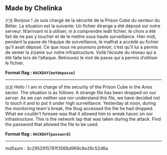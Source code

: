Made by Chelinka 
--------------------------------------------------------------------------------------------------------------

🇫🇷 Bonjour !
Je suis chargé de la sécurité de la Prison Cube du secteur du Bélier.
La situation est la suivante: Un fichier étrange a été déposé sur notre serveur. N’arrivant ni à utiliser, ni à comprendre ledit fichier, le choix a été fait de ne pas y toucher et de le mettre sous haute surveillance.
Hier midi, pendant la pause de l’équipe de surveillance, le malfrat a accédé au fichier qu’il avait déposé. Ce que nous ne pouvions prévoir, c’est qu’il lui a permis de semer la zizanie sur notre infrastructure. Voilà l’écoute du réseau qui a été faite lors de l’attaque. Retrouvez le mot de passe qui a permis d’utiliser le fichier.

**Format flag :  `HACKDAY{motdepasse}`**


------------------------------------------------------------------------------------------------------------------------------------------------------------------------------
🇬🇧 Hello !
I am in charge of the security of the Prison Cube in the Aries sector.
The situation is as follows: A strange file has been dropped on our server. As we can neither use nor understand this file, we have decided not to touch it and to put it under high surveillance.
Yesterday at noon, during the monitoring team's break, the thug accessed the file he had dropped. What we couldn't foresee was that it allowed him to wreak havoc on our infrastructure. This is the network tap that was taken during the attack. Find the password that allowed the file to be used.

**Format flag :  `HACKDAY{password}`**

------------------------------------------------------------------------------------------------------------------------------------------------------------------------------
md5sum : 3c2952915781f3566d969c8e26c52d6a
